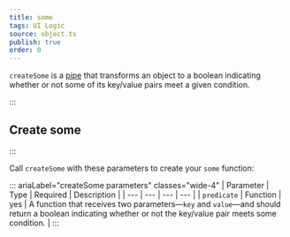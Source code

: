 ```yaml
---
title: some
tags: UI Logic
source: object.ts
publish: true
order: 0
---
```


`createSome` is a [pipe](/docs/logic/pipes-overview) that transforms an object to a boolean indicating whether or not some of its key/value pairs meet a given condition.


:::
## Create some
:::

Call `createSome` with these parameters to create your `some` function:

::: ariaLabel="createSome parameters" classes="wide-4"
| Parameter | Type | Required | Description |
| --- | --- | --- | --- |
| `predicate` | Function | yes | A function that receives two parameters—`key` and `value`—and should return a boolean indicating whether or not the key/value pair meets some condition. |
:::
